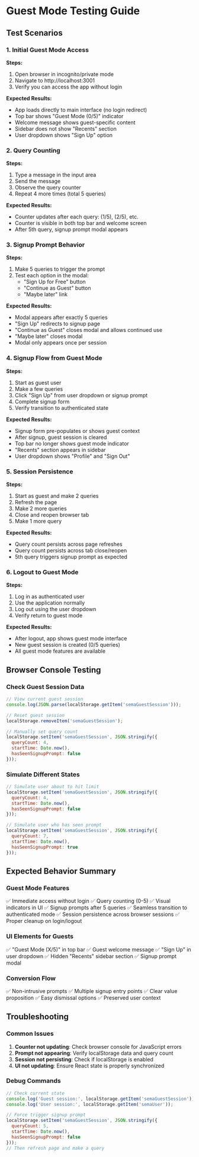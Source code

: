 # Guest Mode Testing Guide

## Test Scenarios

### 1. Initial Guest Mode Access
**Steps:**
1. Open browser in incognito/private mode
2. Navigate to http://localhost:3001
3. Verify you can access the app without login

**Expected Results:**
- App loads directly to main interface (no login redirect)
- Top bar shows "Guest Mode (0/5)" indicator
- Welcome message shows guest-specific content
- Sidebar does not show "Recents" section
- User dropdown shows "Sign Up" option

### 2. Query Counting
**Steps:**
1. Type a message in the input area
2. Send the message
3. Observe the query counter
4. Repeat 4 more times (total 5 queries)

**Expected Results:**
- Counter updates after each query: (1/5), (2/5), etc.
- Counter is visible in both top bar and welcome screen
- After 5th query, signup prompt modal appears

### 3. Signup Prompt Behavior
**Steps:**
1. Make 5 queries to trigger the prompt
2. Test each option in the modal:
   - "Sign Up for Free" button
   - "Continue as Guest" button
   - "Maybe later" link

**Expected Results:**
- Modal appears after exactly 5 queries
- "Sign Up" redirects to signup page
- "Continue as Guest" closes modal and allows continued use
- "Maybe later" closes modal
- Modal only appears once per session

### 4. Signup Flow from Guest Mode
**Steps:**
1. Start as guest user
2. Make a few queries
3. Click "Sign Up" from user dropdown or signup prompt
4. Complete signup form
5. Verify transition to authenticated state

**Expected Results:**
- Signup form pre-populates or shows guest context
- After signup, guest session is cleared
- Top bar no longer shows guest mode indicator
- "Recents" section appears in sidebar
- User dropdown shows "Profile" and "Sign Out"

### 5. Session Persistence
**Steps:**
1. Start as guest and make 2 queries
2. Refresh the page
3. Make 2 more queries
4. Close and reopen browser tab
5. Make 1 more query

**Expected Results:**
- Query count persists across page refreshes
- Query count persists across tab close/reopen
- 5th query triggers signup prompt as expected

### 6. Logout to Guest Mode
**Steps:**
1. Log in as authenticated user
2. Use the application normally
3. Log out using the user dropdown
4. Verify return to guest mode

**Expected Results:**
- After logout, app shows guest mode interface
- New guest session is created (0/5 queries)
- All guest mode features are available

## Browser Console Testing

### Check Guest Session Data
```javascript
// View current guest session
console.log(JSON.parse(localStorage.getItem('semaGuestSession')));

// Reset guest session
localStorage.removeItem('semaGuestSession');

// Manually set query count
localStorage.setItem('semaGuestSession', JSON.stringify({
  queryCount: 4,
  startTime: Date.now(),
  hasSeenSignupPrompt: false
}));
```

### Simulate Different States
```javascript
// Simulate user about to hit limit
localStorage.setItem('semaGuestSession', JSON.stringify({
  queryCount: 4,
  startTime: Date.now(),
  hasSeenSignupPrompt: false
}));

// Simulate user who has seen prompt
localStorage.setItem('semaGuestSession', JSON.stringify({
  queryCount: 7,
  startTime: Date.now(),
  hasSeenSignupPrompt: true
}));
```

## Expected Behavior Summary

### Guest Mode Features
✅ Immediate access without login
✅ Query counting (0-5)
✅ Visual indicators in UI
✅ Signup prompts after 5 queries
✅ Seamless transition to authenticated mode
✅ Session persistence across browser sessions
✅ Proper cleanup on login/logout

### UI Elements for Guests
✅ "Guest Mode (X/5)" in top bar
✅ Guest welcome message
✅ "Sign Up" in user dropdown
✅ Hidden "Recents" sidebar section
✅ Signup prompt modal

### Conversion Flow
✅ Non-intrusive prompts
✅ Multiple signup entry points
✅ Clear value proposition
✅ Easy dismissal options
✅ Preserved user context

## Troubleshooting

### Common Issues
1. **Counter not updating**: Check browser console for JavaScript errors
2. **Prompt not appearing**: Verify localStorage data and query count
3. **Session not persisting**: Check if localStorage is enabled
4. **UI not updating**: Ensure React state is properly synchronized

### Debug Commands
```javascript
// Check current state
console.log('Guest session:', localStorage.getItem('semaGuestSession'));
console.log('User session:', localStorage.getItem('semaUser'));

// Force trigger signup prompt
localStorage.setItem('semaGuestSession', JSON.stringify({
  queryCount: 5,
  startTime: Date.now(),
  hasSeenSignupPrompt: false
}));
// Then refresh page and make a query
```
